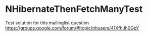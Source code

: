 # NHibernateThenFetchManyTest

Test solution for this mailinglist question https://groups.google.com/forum/#!topic/nhusers/41XfhJh0GpY
